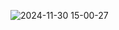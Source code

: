 ![2024-11-30 15-00-27](https://github.com/user-attachments/assets/9d272570-4c6d-4ef0-81f9-2261d070dc88)
